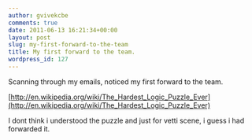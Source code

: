 ```yaml
---
author: gvivekcbe
comments: true
date: 2011-06-13 16:21:34+00:00
layout: post
slug: my-first-forward-to-the-team
title: My first forward to the team.
wordpress_id: 127
---
```


Scanning through my emails, noticed my first forward to the team.

[http://en.wikipedia.org/wiki/The_Hardest_Logic_Puzzle_Ever](http://en.wikipedia.org/wiki/The_Hardest_Logic_Puzzle_Ever)

I dont think i understood the puzzle and just for vetti scene, i guess i had forwarded it.
